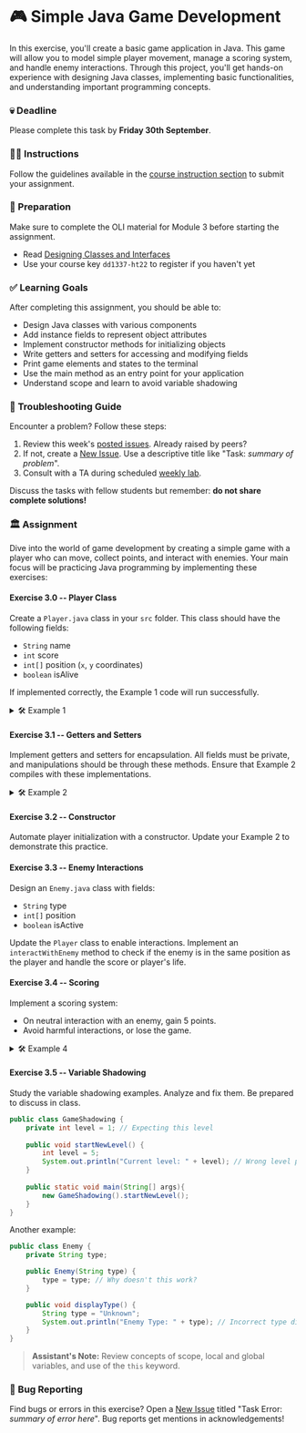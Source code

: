 # 🎮 Simple Java Game Development

In this exercise, you'll create a basic game application in Java. This game will allow you to model simple player movement, manage a scoring system, and handle enemy interactions. Through this project, you'll get hands-on experience with designing Java classes, implementing basic functionalities, and understanding important programming concepts.

### 💀 Deadline
Please complete this task by **Friday 30th September**.

### 👩‍🏫 Instructions
Follow the guidelines available in the [course instruction section](https://gits-15.sys.kth.se/inda-22/course-instructions#assignments) to submit your assignment.

### 📝 Preparation
Make sure to complete the OLI material for Module 3 before starting the assignment.

- Read [Designing Classes and Interfaces](https://kth.oli.cmu.edu/jcourse/webui/syllabus/module.do?context=f5e5a808ac1f088812f2a8ce315bac61)
- Use your course key `dd1337-ht22` to register if you haven't yet

### ✅ Learning Goals
After completing this assignment, you should be able to:

- Design Java classes with various components
- Add instance fields to represent object attributes
- Implement constructor methods for initializing objects
- Write getters and setters for accessing and modifying fields
- Print game elements and states to the terminal
- Use the main method as an entry point for your application
- Understand scope and learn to avoid variable shadowing

### 🚨 Troubleshooting Guide
Encounter a problem? Follow these steps:

1. Review this week's [posted issues](https://gits-15.sys.kth.se/inda-22/help/issues). Already raised by peers?
2. If not, create a [New Issue](https://gits-15.sys.kth.se/inda-22/help/issues/new). Use a descriptive title like "Task: *summary of problem*".
3. Consult with a TA during scheduled [weekly lab](https://queue.csc.kth.se/Queue/INDA).

Discuss the tasks with fellow students but remember: **do not share complete solutions!**

### 🏛 Assignment

Dive into the world of game development by creating a simple game with a player who can move, collect points, and interact with enemies. Your main focus will be practicing Java programming by implementing these exercises:

#### Exercise 3.0 -- Player Class
Create a `Player.java` class in your `src` folder. This class should have the following fields:

- `String` name
- `int` score
- `int[]` position (`x`, `y` coordinates)
- `boolean` isAlive

If implemented correctly, the Example 1 code will run successfully.

<details>
  <summary> 🛠 Example 1 </summary>

  ```java
  public class Player {
  
    // Declare fields here

    public static void main(String[] args) {
      Player john = new Player();

      // Set initial values
      john.name = "John";
      john.score = 0;
      john.position = new int[] {0, 0};
      john.isAlive = true;

      // Output player's initial state
      System.out.println("Player: " + john.name);
      System.out.println("Score: " + john.score);
      System.out.println("Position: (" + john.position[0] + ", " + john.position[1] + ")");
      System.out.println("Is Alive: " + john.isAlive);
    }
  }
  ```
</details>

#### Exercise 3.1 -- Getters and Setters
Implement getters and setters for encapsulation. All fields must be private, and manipulations should be through these methods. Ensure that Example 2 compiles with these implementations.

<details>
  <summary> 🛠 Example 2 </summary>

  ```java
  public class Player {

    // Declare fields and getters/setters here

    public static void main(String[] args) {
      Player john = new Player();
      
      // Set the values using setters
      john.setName("John");
      john.setScore(10);
      john.setPosition(new int[] {1, 3});

      // Get the values using getters
      System.out.println("Player: " + john.getName());
      System.out.println("Score: " + john.getScore());
      System.out.println("Position: (" + john.getPosition()[0] + ", " + john.getPosition()[1] + ")");
    }
  }
  ```
</details>

#### Exercise 3.2 -- Constructor
Automate player initialization with a constructor. Update your Example 2 to demonstrate this practice.

#### Exercise 3.3 -- Enemy Interactions
Design an `Enemy.java` class with fields:

- `String` type
- `int[]` position
- `boolean` isActive

Update the `Player` class to enable interactions. Implement an `interactWithEnemy` method to check if the enemy is in the same position as the player and handle the score or player's life.

#### Exercise 3.4 -- Scoring
Implement a scoring system:

- On neutral interaction with an enemy, gain 5 points.
- Avoid harmful interactions, or lose the game.

<details>
  <summary> 🛠 Example 4 </summary>

  ```java
  public class Player {

    public void interactWithEnemy(Enemy enemy) {
      if (Arrays.equals(this.position, enemy.getPosition())) {
        if (enemy.isActive()) {
          this.isAlive = false;
          System.out.println("You Lose!");
        } else {
          this.score += 5;
          System.out.println("Score: " + this.score);
        }
      }
    }
    
    public static void main(String[] args) {
      Player john = new Player("John", new int[] {0, 0});
      Enemy goblin = new Enemy("Goblin", new int[] {0, 0}, true); // Active enemy
      
      john.interactWithEnemy(goblin);
    }
  }
  ```
</details>

#### Exercise 3.5 -- Variable Shadowing
Study the variable shadowing examples. Analyze and fix them. Be prepared to discuss in class.

```Java
public class GameShadowing {
    private int level = 1; // Expecting this level
    
    public void startNewLevel() {
        int level = 5;
        System.out.println("Current level: " + level); // Wrong level printed! :(
    }
    
    public static void main(String[] args){
        new GameShadowing().startNewLevel();
    }
}
```

Another example:

```Java
public class Enemy {
    private String type;

    public Enemy(String type) {
        type = type; // Why doesn't this work?
    }

    public void displayType() {
        String type = "Unknown";
        System.out.println("Enemy Type: " + type); // Incorrect type displayed :(
    }
}
```

> **Assistant's Note:** Review concepts of scope, local and global variables, and use of the `this` keyword.

### 🐞 Bug Reporting
Find bugs or errors in this exercise? Open a [New Issue](https://gits-15.sys.kth.se/inda-22/help/issues/new) titled "Task Error: *summary of error here*". Bug reports get mentions in acknowledgements!